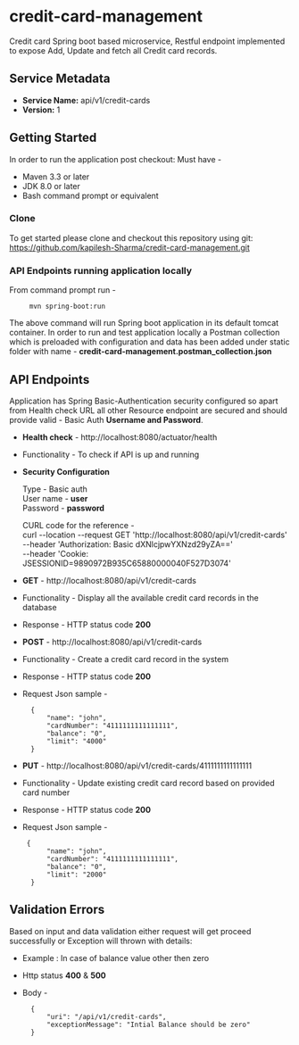 # credit-card-management

Credit card Spring boot based microservice, Restful endpoint implemented to expose Add, Update and fetch all Credit card records.

## Service Metadata
* **Service Name:** api/v1/credit-cards
* **Version:** 1

## Getting Started
In order to run the application post checkout:
Must have - 
* Maven 3.3 or later
* JDK 8.0 or later
* Bash command prompt or equivalent 

### Clone
To get started please clone and checkout this repository using git:
https://github.com/kapilesh-Sharma/credit-card-management.git

### API Endpoints running application locally 
From command prompt run -
        
         mvn spring-boot:run

The above command will run Spring boot application in its default tomcat container.
In order to run and test application locally a Postman collection which is preloaded with configuration and data has been added under static folder with name -
**credit-card-management.postman_collection.json**



## API Endpoints
Application has Spring Basic-Authentication security configured so apart from Health check URL all other Resource endpoint are secured and should provide valid - Basic Auth **Username and Password**.
* **Health check** - http://localhost:8080/actuator/health
* Functionality - To check if API is up and running 

* **Security Configuration** 

    Type - Basic auth                                                                                                                                                                                                               
    User name - **user**                                        
    Password - **password**
    
    CURL code for the reference -   
    curl --location --request GET 'http://localhost:8080/api/v1/credit-cards' \
    --header 'Authorization: Basic dXNlcjpwYXNzd29yZA==' \
    --header 'Cookie: JSESSIONID=9890972B935C65880000040F527D3074'

* **GET** - http://localhost:8080/api/v1/credit-cards
* Functionality - Display all the available credit card records in the database
* Response - HTTP status code **200**

* **POST** - http://localhost:8080/api/v1/credit-cards
* Functionality - Create a credit card record in the system
* Response - HTTP status code **200**
* Request Json sample -

        {
            "name": "john",
            "cardNumber": "4111111111111111",
            "balance": "0",
            "limit": "4000"
        }
      

* **PUT** - http://localhost:8080/api/v1/credit-cards/4111111111111111
* Functionality - Update existing credit card record based on provided card number
* Response - HTTP status code **200**
* Request Json sample -

       {
            "name": "john",
            "cardNumber": "4111111111111111",
            "balance": "0",
            "limit": "2000"
        }
        

## Validation Errors
Based on input and data validation either request will get proceed successfully 
or Exception will thrown with details:
* Example : In case of balance value other then zero
* Http status **400** & **500**
* Body -

        {
            "uri": "/api/v1/credit-cards",
            "exceptionMessage": "Intial Balance should be zero"
        }
